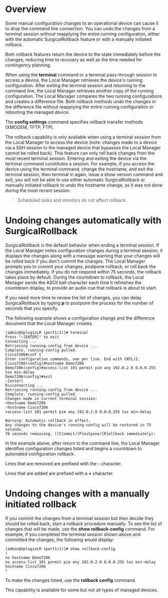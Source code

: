 # Overview
Some manual configuration changes to an operational device can cause it to drop the command	line connection. You can undo the changes from a terminal session without reapplying the entire running configuration, either with the automatic  SurgicalRollback feature or with a manually initiated rollback.

Both rollback features return the device to the state immediately before the changes, reducing time to recovery as well as the time needed for contingency planning.

When using the **terminal** command or a terminal pass-through session to access a device, the Local Manager retrieves the device's running configuration. After exiting the terminal session and returning to the command line, the Local Manager retrieves another copy of the running configuration. The Local Manager compares the two running configurations and creates a difference file. Both rollback methods undo the changes in the difference file without reapplying the entire running configuration or rebooting the managed device.

The **config settings** command specifies rollback transfer methods (XMODEM, TFTP, FTP).

The rollback capability is only available when using a terminal session from the Local Manager to access the device (note: changes made to a device via a SSH session to the managed device that bypasses the Local Manager cannot be rolled back). This feature can only roll back changes from the most recent terminal session. Entering and exiting the device via the terminal command constitutes a session. For example, if you access the device using the terminal command, change the hostname, and exit the terminal session; then terminal in again, issue a show version command and exit, you will not be able to use either automatic SurgicalRollback or manually initiated rollback to undo the hostname change, as it was not done during the most recent session.

>Scheduled tasks and monitors do not affect rollback.

# Undoing changes automatically with SurgicalRollback 

SurgicalRollback is the default behavior when ending a terminal session. If the Local Manager notes configuration changes during a terminal session, it displays the changes along with a message warning that your changes will be rolled back if you don't commit the changes. The Local Manager prompts you to commit your changes, postpone rollback, or roll back the changes immediately. If you do not respond within 75 seconds, the rollback takes place by default. During the countdown to rollback, the Local Manager sends the ASCII bell character each time it refreshes the countdown display, to provide an audio cue that rollback is about to start.

If you need more time to review the list of changes, you can delay SurgicalRollback by typing **p** to postpone the process for the number of seconds that you specify.

The following example shows a configuration change and the difference document that the Local Manager creates.

```
[admin@UplogixLM (port1/1)]# terminal
Press "~[ENTER]" to exit
Connecting ...
Retrieving running-config from device ...
Complete. running-config pulled.
Cisco7206#conf t
Enter configuration commands, one per line. End with CNTL/Z.
Cisco7206(config)#hostname Demo7206
Demo7206(config)#access-list 101 permit pim any 192.0.2.0 0.0.0.255 tos min-delay
Demo7206(config)#exit
~[enter]
Disconnecting ...
Retrieving running-config from device ...
Complete. running-config pulled.
Changes made in current terminal session:
+hostname Demo7206
-hostname Cisco7206
+access-list 101 permit pim any 192.0.2.0 0.0.0.255 tos min-delay

Warning: Automatic rollback in effect.
Any changes to the device's running-config will be restored in 75 seconds.
70 seconds remaining. ([C]ommit/[P]ostpone/[R]ollback immediately):
```

In the example above, after return to the command line, the Local Manager identifies configuration changes listed and begins a countdown to automated configuration rollback.

Lines that are removed are prefixed with the **-** character.

Lines that are added are prefixed with a **+** character.

# Undoing changes with a manually initiated rollback

If you commit the changes from a terminal session but then decide they should be rolled back, start a rollback procedure manually. To see the list of changes that will be made, use the **show rollback-config** command. For example, if you completed the terminal session shown above and committed the changes, the following would display:

```
[admin@UplogixLM (port1/1)]# show rollback-config
!
no hostname Demo7206
no access-list 101 permit pim any 192.0.2.0 0.0.0.255 tos min-delay
hostname Cisco7206
!
```

To make the changes listed, use the **rollback config** command.

This capability is available for some but not all types of managed devices.